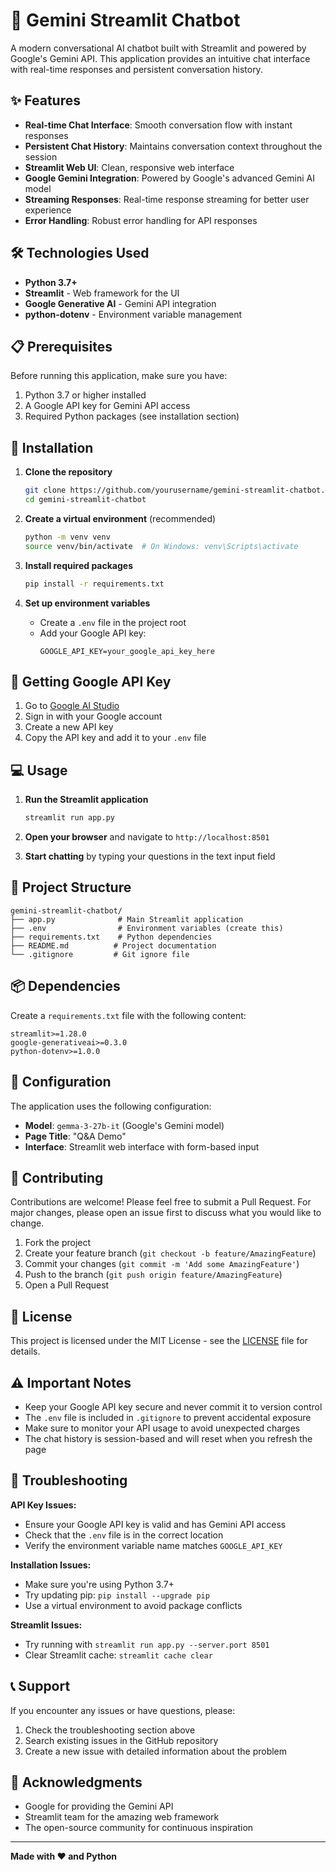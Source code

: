 # 💬 Gemini Streamlit Chatbot

A modern conversational AI chatbot built with Streamlit and powered by Google's Gemini API. This application provides an intuitive chat interface with real-time responses and persistent conversation history.

## ✨ Features

- **Real-time Chat Interface**: Smooth conversation flow with instant responses
- **Persistent Chat History**: Maintains conversation context throughout the session
- **Streamlit Web UI**: Clean, responsive web interface
- **Google Gemini Integration**: Powered by Google's advanced Gemini AI model
- **Streaming Responses**: Real-time response streaming for better user experience
- **Error Handling**: Robust error handling for API responses

## 🛠️ Technologies Used

- **Python 3.7+**
- **Streamlit** - Web framework for the UI
- **Google Generative AI** - Gemini API integration
- **python-dotenv** - Environment variable management

## 📋 Prerequisites

Before running this application, make sure you have:

1. Python 3.7 or higher installed
2. A Google API key for Gemini API access
3. Required Python packages (see installation section)

## 🚀 Installation

1. **Clone the repository**
   ```bash
   git clone https://github.com/yourusername/gemini-streamlit-chatbot.git
   cd gemini-streamlit-chatbot
   ```

2. **Create a virtual environment** (recommended)
   ```bash
   python -m venv venv
   source venv/bin/activate  # On Windows: venv\Scripts\activate
   ```

3. **Install required packages**
   ```bash
   pip install -r requirements.txt
   ```

4. **Set up environment variables**
   - Create a `.env` file in the project root
   - Add your Google API key:
     ```
     GOOGLE_API_KEY=your_google_api_key_here
     ```

## 🔑 Getting Google API Key

1. Go to [Google AI Studio](https://makersuite.google.com/app/apikey)
2. Sign in with your Google account
3. Create a new API key
4. Copy the API key and add it to your `.env` file

## 💻 Usage

1. **Run the Streamlit application**
   ```bash
   streamlit run app.py
   ```

2. **Open your browser** and navigate to `http://localhost:8501`

3. **Start chatting** by typing your questions in the text input field

## 📁 Project Structure

```
gemini-streamlit-chatbot/
├── app.py              # Main Streamlit application
├── .env                # Environment variables (create this)
├── requirements.txt    # Python dependencies
├── README.md          # Project documentation
└── .gitignore         # Git ignore file
```

## 📦 Dependencies

Create a `requirements.txt` file with the following content:

```
streamlit>=1.28.0
google-generativeai>=0.3.0
python-dotenv>=1.0.0
```

## 🔧 Configuration

The application uses the following configuration:

- **Model**: `gemma-3-27b-it` (Google's Gemini model)
- **Page Title**: "Q&A Demo"
- **Interface**: Streamlit web interface with form-based input

## 🤝 Contributing

Contributions are welcome! Please feel free to submit a Pull Request. For major changes, please open an issue first to discuss what you would like to change.

1. Fork the project
2. Create your feature branch (`git checkout -b feature/AmazingFeature`)
3. Commit your changes (`git commit -m 'Add some AmazingFeature'`)
4. Push to the branch (`git push origin feature/AmazingFeature`)
5. Open a Pull Request

## 📝 License

This project is licensed under the MIT License - see the [LICENSE](LICENSE) file for details.

## ⚠️ Important Notes

- Keep your Google API key secure and never commit it to version control
- The `.env` file is included in `.gitignore` to prevent accidental exposure
- Make sure to monitor your API usage to avoid unexpected charges
- The chat history is session-based and will reset when you refresh the page

## 🐛 Troubleshooting

**API Key Issues:**
- Ensure your Google API key is valid and has Gemini API access
- Check that the `.env` file is in the correct location
- Verify the environment variable name matches `GOOGLE_API_KEY`

**Installation Issues:**
- Make sure you're using Python 3.7+
- Try updating pip: `pip install --upgrade pip`
- Use a virtual environment to avoid package conflicts

**Streamlit Issues:**
- Try running with `streamlit run app.py --server.port 8501`
- Clear Streamlit cache: `streamlit cache clear`

## 📞 Support

If you encounter any issues or have questions, please:
1. Check the troubleshooting section above
2. Search existing issues in the GitHub repository
3. Create a new issue with detailed information about the problem

## 🙏 Acknowledgments

- Google for providing the Gemini API
- Streamlit team for the amazing web framework
- The open-source community for continuous inspiration

---

**Made with ❤️ and Python**
